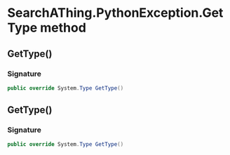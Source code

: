 # SearchAThing.PythonException.GetType method
## GetType()
### Signature
```csharp
public override System.Type GetType()
```
## GetType()
### Signature
```csharp
public override System.Type GetType()
```

